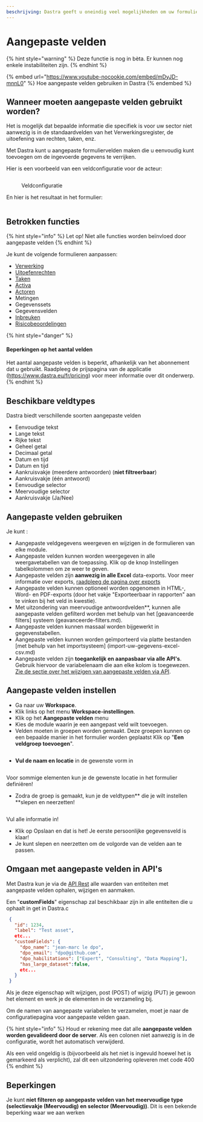 ```yaml
---
beschrijving: Dastra geeft u oneindig veel mogelijkheden om uw formulieren aan te passen
---
```


# Aangepaste velden

{% hint style="warning" %}
Deze functie is nog in bèta. Er kunnen nog enkele instabiliteiten zijn.
{% endhint %}

{% embed url="https://www.youtube-nocookie.com/embed/mDyJD-mnnL0" %}
Hoe aangepaste velden gebruiken in Dastra
{% endembed %}

## Wanneer moeten aangepaste velden gebruikt worden?

Het is mogelijk dat bepaalde informatie die specifiek is voor uw sector niet aanwezig is in de standaardvelden van het Verwerkingsregister, de uitoefening van rechten, taken, enz.

Met Dastra kunt u aangepaste formuliervelden maken die u eenvoudig kunt toevoegen om de ingevoerde gegevens te verrijken.

Hier is een voorbeeld van een veldconfiguratie voor de acteur:

<figure><img src="../../.gitbook/assets/image (2) (1) (3) (1) (1).png" alt=""><figcaption><p>Veldconfiguratie</p></figcaption></figure>

En hier is het resultaat in het formulier:

<figure><img src="../../.gitbook/assets/image (4) (1) (3).png" alt=""><figcaption></figcaption></figure>

## Betrokken functies

{% hint style="info" %}
Let op! Niet alle functies worden beïnvloed door aangepaste velden
{% endhint %}

Je kunt de volgende formulieren aanpassen:

* [Verwerking](../bewerken-register/)
* [Uitoefenrechten](broken-reference)
* [Taken](../plan/gerer-vos-taches.md)
* [Activa](../edit-register/fill-in-questionnaire/applications.md)
* [Actoren](../cartografie/referenties.md)
* Metingen
* Gegevenssets
* Gegevensvelden
* [Inbreuken](../../useful-reminders/rgpd-en-bref/data-violations.md)
* [Risicobeoordelingen](../risk-management/risks.md)

{% hint style="danger" %}
#### Beperkingen op het aantal velden

Het aantal aangepaste velden is beperkt, afhankelijk van het abonnement dat u gebruikt. Raadpleeg de prijspagina van de applicatie (https://www.dastra.eu/fr/pricing) voor meer informatie over dit onderwerp.
{% endhint %}

## Beschikbare veldtypes

Dastra biedt verschillende soorten aangepaste velden

* Eenvoudige tekst
* Lange tekst
* Rijke tekst
* Geheel getal
* Decimaal getal
* Datum en tijd
* Datum en tijd
* Aankruisvakje (meerdere antwoorden) (**niet filtreerbaar**)
* Aankruisvakje (één antwoord)
* Eenvoudige selector
* Meervoudige selector
* Aankruisvakje (Ja/Nee)

## Aangepaste velden gebruiken

Je kunt :

* Aangepaste veldgegevens weergeven en wijzigen in de formulieren van elke module.
* Aangepaste velden kunnen worden weergegeven in alle weergavetabellen van de toepassing. Klik op de knop Instellingen tabelkolommen om ze weer te geven.
* Aangepaste velden zijn **aanwezig in alle Excel** data-exports. Voor meer informatie over exports, [raadpleeg de pagina over exports](../editer-le-registre/export-import-le-registre.md)
* Aangepaste velden kunnen optioneel worden opgenomen in HTML-, Word- en PDF-exports (door het vakje "Exporteerbaar in rapporten" aan te vinken bij het veld in kwestie).
* Met uitzondering van meervoudige antwoordvelden\*\*, kunnen alle aangepaste velden gefilterd worden met behulp van het \[geavanceerde filters] systeem (geavanceerde-filters.md).
* Aangepaste velden kunnen massaal worden bijgewerkt in gegevenstabellen.
* Aangepaste velden kunnen worden geïmporteerd via platte bestanden \[met behulp van het importsysteem] (import-uw-gegevens-excel-csv.md)
* Aangepaste velden zijn **toegankelijk en aanpasbaar via alle API's**. Gebruik hiervoor de variabelenaam die aan elke kolom is toegewezen. [Zie de sectie over het wijzigen van aangepaste velden via API](custom-fields.md#manipulate-custom-fields-in-api).

## Aangepaste velden instellen

* Ga naar uw **Workspace**.
* Klik links op het menu **Workspace-instellingen**.
* Klik op het **Aangepaste velden** menu
* Kies de module waarin je een aangepast veld wilt toevoegen.
* Velden moeten in groepen worden gemaakt. Deze groepen kunnen op een bepaalde manier in het formulier worden geplaatst Klik op "**Een veldgroep toevoegen**".

<figure><img src="../../.gitbook/assets/image (3) (1) (3) (1).png" alt=""><figcaption></figcaption></figure>

* **Vul de naam en locatie** in de gewenste vorm in

<figure><img src="../../.gitbook/assets/image (1) (1) (1) (2) (2).png" alt=""><figcaption></figcaption></figure>

Voor sommige elementen kun je de gewenste locatie in het formulier definiëren!

* Zodra de groep is gemaakt, kun je de veldtypen\*\* die je wilt instellen \*\*slepen en neerzetten!

<figure><img src="../../.gitbook/assets/image (1) (1) (1) (2) (3).png" alt=""><figcaption></figcaption></figure>

Vul alle informatie in!

* Klik op Opslaan en dat is het! Je eerste persoonlijke gegevensveld is klaar!
* Je kunt slepen en neerzetten om de volgorde van de velden aan te passen.

## Omgaan met aangepaste velden in API's

Met Dastra kun je via de [API Rest](../../api-referenties/configuratie-api.md) alle waarden van entiteiten met aangepaste velden ophalen, wijzigen en aanmaken.

Een "**customFields**" eigenschap zal beschikbaar zijn in alle entiteiten die u ophaalt in get in Dastra.c

```json
 {
   "id": 1234,
   "label": "Test asset",
   etc...
   "customFields": {
     "dpo_name": "jean-marc le dpo",
     "dpo_email": "dpo@github.com",
     "dpo_habilitations": ["Expert", "Consulting", "Data Mapping"],
     "has_large_dataset":false,
     etc...
   }
 }
```

Als je deze eigenschap wilt wijzigen, post (POST) of wijzig (PUT) je gewoon het element en werk je de elementen in de verzameling bij.

Om de namen van aangepaste variabelen te verzamelen, moet je naar de configuratiepagina voor aangepaste velden gaan.

{% hint style="info" %}
Houd er rekening mee dat alle **aangepaste velden worden gevalideerd door de server**. Als een colonen niet aanwezig is in de configuratie, wordt het automatisch verwijderd.

Als een veld ongeldig is (bijvoorbeeld als het niet is ingevuld hoewel het is gemarkeerd als verplicht), zal dit een uitzondering opleveren met code 400
{% endhint %}

## Beperkingen

Je kunt **niet filteren op aangepaste velden van het meervoudige type (selectievakje (Meervoudig) en selector (Meervoudig))**. Dit is een bekende beperking waar we aan werken
